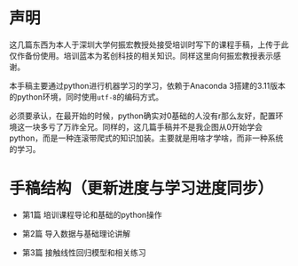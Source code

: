 # 声明

这几篇东西为本人于深圳大学何振宏教授处接受培训时写下的课程手稿，上传于此仅作备份使用。培训蓝本为茗创科技的相关知识。同样这里向何振宏教授表示感谢。

本手稿主要通过python进行机器学习的学习，依赖于Anaconda 3搭建的3.11版本的python环境，同时使用`utf-8`的编码方式。

必须要承认，在最开始的时候，python确实对0基础的人没有r那么友好，配置环境这一块多亏了万祚全兄。同样的，这几篇手稿并不是我企图从0开始学会python，而是一种连滚带爬式的知识加装。主要就是用啥才学啥，而非一种系统的学习。

# 手稿结构（更新进度与学习进度同步）

- 第1篇 培训课程导论和基础的python操作

- 第2篇 导入数据与基础理论讲解

- 第3篇 接触线性回归模型和相关练习